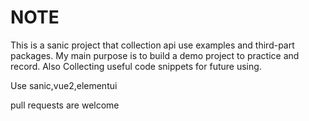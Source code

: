 # NOTE  

This is a sanic project that collection api use examples and third-part packages.
My main purpose is to build a demo project to practice and record.
Also Collecting useful code snippets for future using.

Use sanic,vue2,elementui

pull requests are welcome
